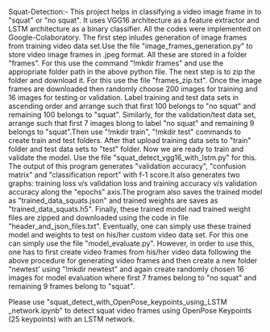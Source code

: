 Squat-Detection:-
This project helps in classifying a video image frame in to "squat" or "no squat". It uses VGG16 architecture as a feature extractor
and LSTM architecture as a binary classifier. All the codes were implemented on Google-Colaboratory. 
The first step inludes generation of image frames from training video data set.Use the file "image_frames_generation.py" to store 
video image frames in .jpeg format. All these are stored in a folder "frames". For this use the command "!mkdir frames" and use the 
appropriate folder path in the above python file.
The next step is to zip the folder and download it. For this use the file "frames_zip.txt". Once the image frames are downloaded then
randomly choose 200 images for training and 16 images for testing or validation. Label training and test data sets in ascending order
and arrange such that first 100 belongs to "no squat" and remaining 100 belongs to "squat". Similarly, for the validation/test data
set, arrange such that first 7 images blong to label "no squat" and remaining 9 belongs to "squat".Then use "!mkdir train", "!mkdir test"
commands to create train and test folders. After that upload training data sets to "train" folder and test data sets to "test" folder.
Now we are ready to train and validate the model. Use the file "squat_detect_vgg16_with_lstm.py" for this. The output of this program generates "validation accuracy", "confusion matrix" and "classification report" with f-1 score.It also generates two graphs: training loss v/s validation loss and training accuracy v/s validation accuracy along the "epochs" axis.The program also saves the trained model as "trained_data_squats.json" and trained weights are saves as "trained_data_squats.h5".
Finally, these trained model nad trained weight files are zipped and downloaded using the code in file "header_and_json_files.txt".
Eventually, one can simply use these trained model and weights to test on his/her custom video data set. For this one can simply use the file "model_evaluate.py". However, in order to use this, one has to first create video frames from his/her video data following the above procedure for generating video frames and then create a new folder "newtest' using "!mkdir newtest" and again create randomly chosen 16 images for model evaluation where first 7 frames belong to "no squat" and remaining 9 frames belong to "squat". 

Please use "squat_detect_with_OpenPose_keypoints_using_LSTM _network.ipynb" to detect squat video frames using OpenPose Keypoints (25 keypoints) with an LSTM network.


